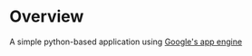 Overview
========

A simple python-based application using [Google's app engine](http://appengine.google.com)
